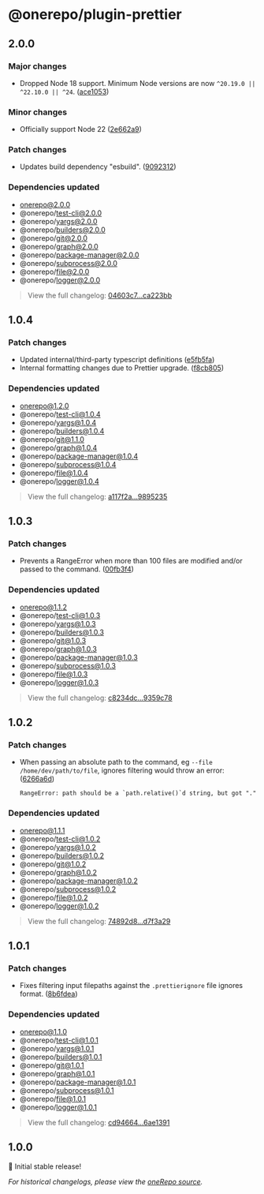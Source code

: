 # @onerepo/plugin-prettier

## 2.0.0

### Major changes

- Dropped Node 18 support. Minimum Node versions are now `^20.19.0 || ^22.10.0 || ^24`. ([ace1053](https://github.com/paularmstrong/onerepo/commit/ace1053c60cbc9a6079314d4abc598b014d776c1))

### Minor changes

- Officially support Node 22 ([2e662a9](https://github.com/paularmstrong/onerepo/commit/2e662a9c7a27709fd92caecc6547012040d162c4))

### Patch changes

- Updates build dependency "esbuild". ([9092312](https://github.com/paularmstrong/onerepo/commit/909231235ac5ae065978656e51777e9a40e91e37))

### Dependencies updated

- onerepo@2.0.0
- @onerepo/test-cli@2.0.0
- @onerepo/yargs@2.0.0
- @onerepo/builders@2.0.0
- @onerepo/git@2.0.0
- @onerepo/graph@2.0.0
- @onerepo/package-manager@2.0.0
- @onerepo/subprocess@2.0.0
- @onerepo/file@2.0.0
- @onerepo/logger@2.0.0

> View the full changelog: [04603c7...ca223bb](https://github.com/paularmstrong/onerepo/compare/04603c746ee744e5072af47c7210637a468cf751...ca223bb574ae16ea7aaee17804fde24fdf40bd36)

## 1.0.4

### Patch changes

- Updated internal/third-party typescript definitions ([e5fb5fa](https://github.com/paularmstrong/onerepo/commit/e5fb5fa0e9fbe6ff18c2d993cb22119a3908df73))
- Internal formatting changes due to Prettier upgrade. ([f8cb805](https://github.com/paularmstrong/onerepo/commit/f8cb80550ceabdce6ff6c13bf22466a59e694b0f))

### Dependencies updated

- onerepo@1.2.0
- @onerepo/test-cli@1.0.4
- @onerepo/yargs@1.0.4
- @onerepo/builders@1.0.4
- @onerepo/git@1.1.0
- @onerepo/graph@1.0.4
- @onerepo/package-manager@1.0.4
- @onerepo/subprocess@1.0.4
- @onerepo/file@1.0.4
- @onerepo/logger@1.0.4

> View the full changelog: [a117f2a...9895235](https://github.com/paularmstrong/onerepo/compare/a117f2a8326b148de98fcffefc37e6ad46edcb87...98952352d3c32adf853657e46e14f12fe1737992)

## 1.0.3

### Patch changes

- Prevents a RangeError when more than 100 files are modified and/or passed to the command. ([00fb3f4](https://github.com/paularmstrong/onerepo/commit/00fb3f41a943afb2d1794182ad46dcd2bd0fb9cc))

### Dependencies updated

- onerepo@1.1.2
- @onerepo/test-cli@1.0.3
- @onerepo/yargs@1.0.3
- @onerepo/builders@1.0.3
- @onerepo/git@1.0.3
- @onerepo/graph@1.0.3
- @onerepo/package-manager@1.0.3
- @onerepo/subprocess@1.0.3
- @onerepo/file@1.0.3
- @onerepo/logger@1.0.3

> View the full changelog: [c8234dc...9359c78](https://github.com/paularmstrong/onerepo/compare/c8234dc79f7b7f40ca42167d41a6a6f4126c5286...9359c78e4da54e0402ad6a4bf5890a8a71972c8e)

## 1.0.2

### Patch changes

- When passing an absolute path to the command, eg `--file /home/dev/path/to/file`, ignores filtering would throw an error: ([6266a6d](https://github.com/paularmstrong/onerepo/commit/6266a6d68977e34ea1cc26d21b75ab9134c55451))
  ```
  RangeError: path should be a `path.relative()`d string, but got "."
  ```

### Dependencies updated

- onerepo@1.1.1
- @onerepo/test-cli@1.0.2
- @onerepo/yargs@1.0.2
- @onerepo/builders@1.0.2
- @onerepo/git@1.0.2
- @onerepo/graph@1.0.2
- @onerepo/package-manager@1.0.2
- @onerepo/subprocess@1.0.2
- @onerepo/file@1.0.2
- @onerepo/logger@1.0.2

> View the full changelog: [74892d8...d7f3a29](https://github.com/paularmstrong/onerepo/compare/74892d8605917bb0d8a1c3fe113d1b04f2505abb...d7f3a2956c6d8ea4a4346ac2541b67196fdc6011)

## 1.0.1

### Patch changes

- Fixes filtering input filepaths against the `.prettierignore` file ignores format. ([8b6fdea](https://github.com/paularmstrong/onerepo/commit/8b6fdea7a66b2675cd6e8af25bc28285d25bf5b8))

### Dependencies updated

- onerepo@1.1.0
- @onerepo/test-cli@1.0.1
- @onerepo/yargs@1.0.1
- @onerepo/builders@1.0.1
- @onerepo/git@1.0.1
- @onerepo/graph@1.0.1
- @onerepo/package-manager@1.0.1
- @onerepo/subprocess@1.0.1
- @onerepo/file@1.0.1
- @onerepo/logger@1.0.1

> View the full changelog: [cd94664...6ae1391](https://github.com/paularmstrong/onerepo/compare/cd9466419b207f690e55f87d0e4632eebdc0ca6a...6ae13912ef4b9bedab788be13fa167a709b26bba)

## 1.0.0

🎉 Initial stable release!

_For historical changelogs, please view the [oneRepo source](https://github.com/paularmstrong/onerepo/tree/main/plugins/plugin-prettier)._
